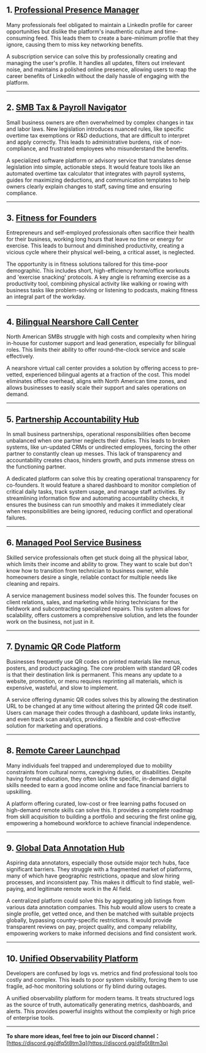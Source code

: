 ## 1. [Professional Presence Manager](https://tinyidea.net/idea/idea-dv3fuqcof8)

Many professionals feel obligated to maintain a LinkedIn profile for career opportunities but dislike the platform's inauthentic culture and time-consuming feed. This leads them to create a bare-minimum profile that they ignore, causing them to miss key networking benefits.

A subscription service can solve this by professionally creating and managing the user's profile. It handles all updates, filters out irrelevant noise, and maintains a polished online presence, allowing users to reap the career benefits of LinkedIn without the daily hassle of engaging with the platform.

---

## 2. [SMB Tax & Payroll Navigator](https://tinyidea.net/idea/idea-sr44ezun66)

Small business owners are often overwhelmed by complex changes in tax and labor laws. New legislation introduces nuanced rules, like specific overtime tax exemptions or R&D deductions, that are difficult to interpret and apply correctly. This leads to administrative burdens, risk of non-compliance, and frustrated employees who misunderstand the benefits.

A specialized software platform or advisory service that translates dense legislation into simple, actionable steps. It would feature tools like an automated overtime tax calculator that integrates with payroll systems, guides for maximizing deductions, and communication templates to help owners clearly explain changes to staff, saving time and ensuring compliance.

---

## 3. [Fitness for Founders](https://tinyidea.net/idea/idea-gc1r1akvn7)

Entrepreneurs and self-employed professionals often sacrifice their health for their business, working long hours that leave no time or energy for exercise. This leads to burnout and diminished productivity, creating a vicious cycle where their physical well-being, a critical asset, is neglected.

The opportunity is in fitness solutions tailored for this time-poor demographic. This includes short, high-efficiency home/office workouts and 'exercise snacking' protocols. A key angle is reframing exercise as a productivity tool, combining physical activity like walking or rowing with business tasks like problem-solving or listening to podcasts, making fitness an integral part of the workday.

---

## 4. [Bilingual Nearshore Call Center](https://tinyidea.net/idea/idea-lur2t5vmnv)

North American SMBs struggle with high costs and complexity when hiring in-house for customer support and lead generation, especially for bilingual roles. This limits their ability to offer round-the-clock service and scale effectively.

A nearshore virtual call center provides a solution by offering access to pre-vetted, experienced bilingual agents at a fraction of the cost. This model eliminates office overhead, aligns with North American time zones, and allows businesses to easily scale their support and sales operations on demand.

---

## 5. [Partnership Accountability Hub](https://tinyidea.net/idea/idea-kydeguixae)

In small business partnerships, operational responsibilities often become unbalanced when one partner neglects their duties. This leads to broken systems, like un-updated CRMs or undirected employees, forcing the other partner to constantly clean up messes. This lack of transparency and accountability creates chaos, hinders growth, and puts immense stress on the functioning partner.

A dedicated platform can solve this by creating operational transparency for co-founders. It would feature a shared dashboard to monitor completion of critical daily tasks, track system usage, and manage staff activities. By streamlining information flow and automating accountability checks, it ensures the business can run smoothly and makes it immediately clear when responsibilities are being ignored, reducing conflict and operational failures.

---

## 6. [Managed Pool Service Business](https://tinyidea.net/idea/idea-ural2iumb6)

Skilled service professionals often get stuck doing all the physical labor, which limits their income and ability to grow. They want to scale but don't know how to transition from technician to business owner, while homeowners desire a single, reliable contact for multiple needs like cleaning and repairs.

A service management business model solves this. The founder focuses on client relations, sales, and marketing while hiring technicians for the fieldwork and subcontracting specialized repairs. This system allows for scalability, offers customers a comprehensive solution, and lets the founder work on the business, not just in it.

---

## 7. [Dynamic QR Code Platform](https://tinyidea.net/idea/idea-rqm0q7qfzk)

Businesses frequently use QR codes on printed materials like menus, posters, and product packaging. The core problem with standard QR codes is that their destination link is permanent. This means any update to a website, promotion, or menu requires reprinting all materials, which is expensive, wasteful, and slow to implement.

A service offering dynamic QR codes solves this by allowing the destination URL to be changed at any time without altering the printed QR code itself. Users can manage their codes through a dashboard, update links instantly, and even track scan analytics, providing a flexible and cost-effective solution for marketing and operations.

---

## 8. [Remote Career Launchpad](https://tinyidea.net/idea/idea-y9cw8nk96)

Many individuals feel trapped and underemployed due to mobility constraints from cultural norms, caregiving duties, or disabilities. Despite having formal education, they often lack the specific, in-demand digital skills needed to earn a good income online and face financial barriers to upskilling.

A platform offering curated, low-cost or free learning paths focused on high-demand remote skills can solve this. It provides a complete roadmap from skill acquisition to building a portfolio and securing the first online gig, empowering a homebound workforce to achieve financial independence.

---

## 9. [Global Data Annotation Hub](https://tinyidea.net/idea/idea-44zxgn666m)

Aspiring data annotators, especially those outside major tech hubs, face significant barriers. They struggle with a fragmented market of platforms, many of which have geographic restrictions, opaque and slow hiring processes, and inconsistent pay. This makes it difficult to find stable, well-paying, and legitimate remote work in the AI field.

A centralized platform could solve this by aggregating job listings from various data annotation companies. This hub would allow users to create a single profile, get vetted once, and then be matched with suitable projects globally, bypassing country-specific restrictions. It would provide transparent reviews on pay, project quality, and company reliability, empowering workers to make informed decisions and find consistent work.

---

## 10. [Unified Observability Platform](https://tinyidea.net/idea/idea-st5n7zatjg)

Developers are confused by logs vs. metrics and find professional tools too costly and complex. This leads to poor system visibility, forcing them to use fragile, ad-hoc monitoring solutions or fly blind during outages.

A unified observability platform for modern teams. It treats structured logs as the source of truth, automatically generating metrics, dashboards, and alerts. This provides powerful insights without the complexity or high price of enterprise tools.

---

**To share more ideas, feel free to join our Discord channel：**
[https://discord.gg/dfq5t8tm3q](https://discord.gg/dfq5t8tm3q)